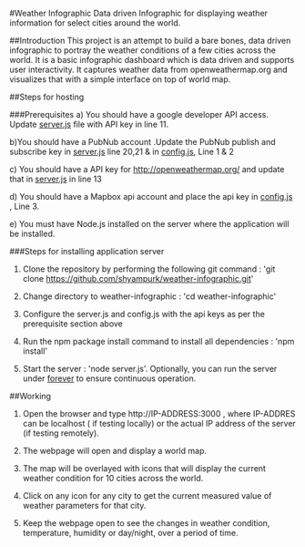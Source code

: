#Weather Infographic
Data driven Infographic for displaying weather information for select cities around the world.

##Introduction
This project is an attempt to build a bare bones, data driven infographic to portray the weather conditions of a few cities across the world. It is a basic infographic dashboard which is data driven and supports user interactivity. It captures weather data from openweathermap.org and visualizes that with a simple interface on top of world map.

##Steps for hosting

###Prerequisites
a) You should have a google developer API access. Update [server.js](server.js) file with API key in line 11.

b)You should have a PubNub account .Update the PubNub publish and subscribe key in [server.js](server.js) line 20,21 & in [config.js](public/config.js), Line 1 & 2

c) You should have a API key for http://openweathermap.org/ and update that in [server.js](server.js) in line 13 

d) You should have a Mapbox api account and place the api key in [config.js](public/config.js) , Line 3. 

e) You must have Node.js installed on the server where the application will be installed.

###Steps for installing application server
1) Clone the repository by performing the following git command : 'git clone https://github.com/shyampurk/weather-infographic.git'

2) Change directory to weather-infographic : 'cd weather-infographic'

3) Configure the server.js and config.js with the api keys as per the prerequisite section above 

4) Run the npm package install command to install all dependencies : 'npm install'

5) Start the server : 'node server.js'. Optionally, you can run the server under [forever](https://www.npmjs.com/package/forever) to ensure continuous operation.

##Working
1) Open the browser and type http://IP-ADDRESS:3000 , where IP-ADDRES can be localhost ( if testing locally) or the actual IP address of the server (if testing remotely).

2) The webpage will open and display a world map.

3) The map will be overlayed with icons that will display the current weather condition for 10  cities across the world.

4) Click on any icon for any city to get the current measured value of weather parameters for that city.

5) Keep the webpage open to see the changes in weather condition, temperature, humidity or day/night, over a period of time.  


